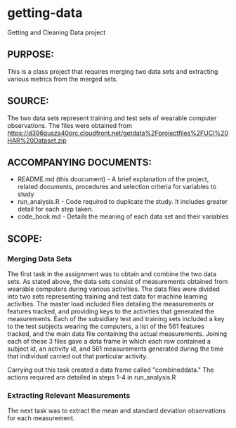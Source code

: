 getting-data
============

Getting and Cleaning Data project

## PURPOSE:  
This is a class project that requires merging two data sets and extracting various metrics from the merged sets.

## SOURCE:  
The two data sets represent training and test sets of wearable computer observations.  The files were obtained from https://d396qusza40orc.cloudfront.net/getdata%2Fprojectfiles%2FUCI%20HAR%20Dataset.zip

## ACCOMPANYING DOCUMENTS:
* README.md (this doucument) - A brief explanation of the project, related documents, procedures and selection criteria for variables to study
* run_analysis.R - Code required to duplicate the study.  It includes greater detail for each step taken.
* code_book.md - Details the meaning of each data set and their variables

## SCOPE:
### Merging Data Sets
The first task in the assignment was to obtain and combine the two data sets.  As stated above, the data sets consist of measurements obtained from wearable computers during various activities.  The data files were divided into two sets representing training and test data for machine learning activities.  The master load included files detailing the measurements or features tracked, and providing keys to the activities that generated the measurements.  Each of the subsidiary test and training sets included a key to the test subjects wearing the computers, a list of the 561 features tracked, and the main data file containing the actual measurements.  Joining each of these 3 files gave a data frame in which each row contained a subject id, an activity id, and 561 measurements generated during the time that individual carried out that particular activity.

Carrying out this task created a data frame called "combineddata."  The actions required are detailed in steps 1-4 in run_analysis.R

### Extracting Relevant Measurements
The next task was to extract the mean and standard deviation observations for each measurement.



